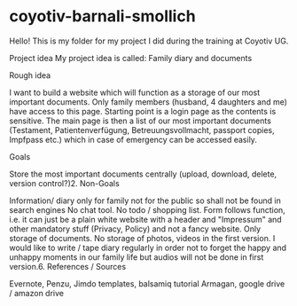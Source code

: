 # coyotiv-barnali-smollich

Hello! This is my folder for my project I did during the training at Coyotiv UG.

Project idea
My project idea is called: Family diary and documents

Rough idea

I want to build a website which will function as a storage of our most important documents. Only family members (husband, 4 daughters and me) have access to this page. Starting point is a login page as the contents is sensitive. The main page is then a list of our most important documents (Testament, Patientenverfügung, Betreuungsvollmacht, passport copies, Impfpass etc.) which in case of emergency can be accessed easily.

Goals

Store the most important documents centrally (upload, download, delete, version control?)2.
Non-Goals

Information/ diary only for family not for the public so shall not be found in search engines
No chat tool. No todo / shopping list.
Form follows function, i.e. it can just be a plain white website with a header and "Impressum" and other mandatory stuff (Privacy, Policy) and not a fancy website.
Only storage of documents. No storage of photos, videos in the first version.
I would like to write / tape diary regularly in order not to forget the happy and unhappy moments in our family life but audios will not be done in first version.6.
References / Sources

Evernote, Penzu, Jimdo templates, balsamiq tutorial Armagan, google drive / amazon drive

